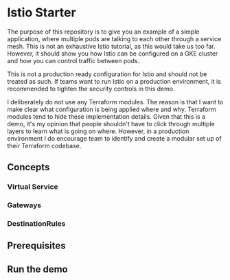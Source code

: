 # Istio Starter

The purpose of this repository is to give you an example of a simple application, where multiple pods are talking to each other through a service mesh. This is not an exhaustive Istio tutorial, as this would take us too far.  However, it should show you how Istio can be configured on a GKE cluster and how you can control traffic between pods.  

This is not a production ready configuration for Istio and should not be treated as such.  If teams want to run Istio on a production environment, it is recommended to tighten the security controls in this demo.

I deliberately do not use any Terraform modules.  The reason is that I want to make clear what configuration is being applied where and why.  Terraform modules tend to hide these implementation details.  Given that this is a demo, it's my opinion that people shouldn't have to click through multiple layers to learn what is going on where.  However, in a production environment I do encourage team to identify and create a modular set up of their Terraform codebase.

## Concepts

### Virtual Service
### Gateways
### DestinationRules

## Prerequisites

## Run the demo